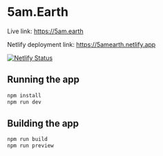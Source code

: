 # 5am.Earth
Live link: https://5am.earth

Netlify deployment link: https://5amearth.netlify.app

[![Netlify Status](https://api.netlify.com/api/v1/badges/ae1ec87f-872c-4fac-98aa-452e888df9b4/deploy-status)](https://app.netlify.com/projects/5amearth/deploys)

## Running the app

```bash
npm install
npm run dev
```

## Building the app

```bash
npm run build
npm run preview
```

